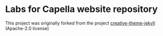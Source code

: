 # Labs for Capella website repository

This project was originally forked from the project [creative-theme-jekyll](https://github.com/volny/creative-theme-jekyll) (Apache-2.0 license)